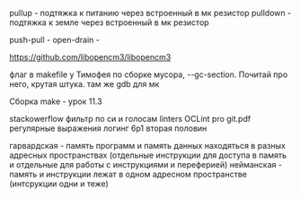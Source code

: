 pullup - подтяжка к питанию через встроенный в мк резистор
pulldown - подтяжка к земле через встроенный в мк резистор

push-pull - 
open-drain - 

https://github.com/libopencm3/libopencm3

флаг в makefile  у Тимофея по сборке мусора, --gc-section. Почитай про него, крутая штука. там же gdb для мк 

Сборка make - урок 11.3

stackowerflow фильтр по си и голосам
linters OCLint
pro git.pdf
регулярные выражения
логинг 6p1 вторая половин

гарвардская - память программ и память данных находяться в разных адресных пространствах (отдельные инструкции для доступа в память и отдельные для работы с инструкциями и переферией)
нейманская - память и инструкции лежат в одном адресном пространстве (интсрукции одни и теже)
